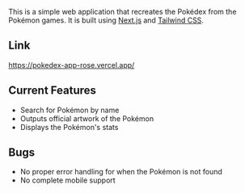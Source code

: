 This is a simple web application that recreates the Pokédex from the Pokémon games. It is built using [Next.js](https://nextjs.org/) and [Tailwind CSS](https://tailwindcss.com/).

## Link

https://pokedex-app-rose.vercel.app/

## Current Features
- Search for Pokémon by name
- Outputs official artwork of the Pokémon
- Displays the Pokémon's stats

## Bugs
- No proper error handling for when the Pokémon is not found
- No complete mobile support